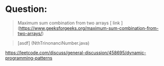 

Question:
============
> Maximum sum combination from two arrays
   [ link ] (https://www.geeksforgeeks.org/maximum-sum-combination-from-two-arrays/)
   
> [asdf] (NthTrinonanciNumber.java) 


https://leetcode.com/discuss/general-discussion/458695/dynamic-programming-patterns